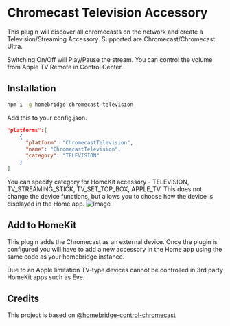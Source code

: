 
# Chromecast Television Accessory

This plugin will discover all chromecasts on the network and create a Television/Streaming Accessory. Supported are Chromecast/Chromecast Ultra.

Switching On/Off will Play/Pause the stream. You can control the volume from Apple TV Remote in Control Center.

## Installation

```sh
npm i -g homebridge-chromecast-television
```
  
Add this to your config.json.
  
```json
"platforms":[
    {
      "platform": "ChromecastTelevision",
      "name": "ChromecastTelevision",
      "category": "TELEVISION"
    }
]
```

You can specify category for HomeKit accessory - TELEVISION, TV_STREAMING_STICK, TV_SET_TOP_BOX, APPLE_TV. This does not change the device functions, but allows you to choose how the device is displayed in the Home app.
![Image](https://user-images.githubusercontent.com/8211291/123853650-b295ad80-d8eb-11eb-8d75-9ff557671ec9.jpeg)

## Add to HomeKit
This plugin adds the Chromecast as an external device. Once the plugin is configured you will have to add a new accessory in the Home app using the same code as your homebridge instance.

Due to an Apple limitation TV-type devices cannot be controlled in 3rd party HomeKit apps such as Eve.

## Credits
This project is based on [@homebridge-control-chromecast](https://github.com/yotamtal/homebridge-control-chromecast#readme)
